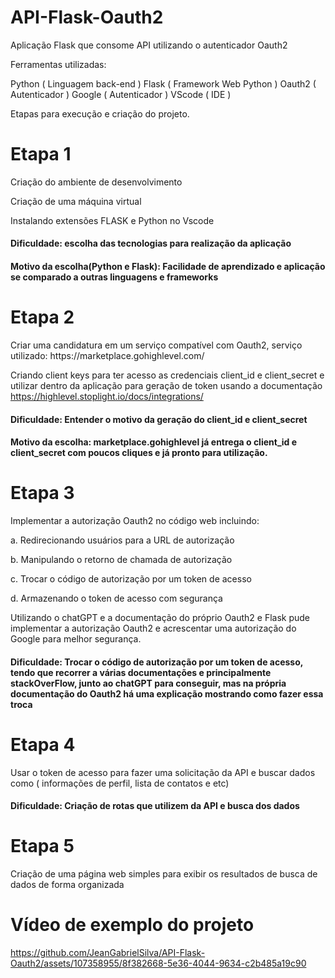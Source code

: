 # API-Flask-Oauth2
Aplicação Flask que consome API utilizando o autenticador Oauth2

Ferramentas utilizadas:

Python ( Linguagem back-end )
Flask ( Framework Web Python )
Oauth2 ( Autenticador )
Google ( Autenticador )
VScode ( IDE )

Etapas para execução e criação do projeto.

<h1>Etapa 1</h1>

Criação do ambiente de desenvolvimento

Criação de uma máquina virtual

Instalando extensões FLASK e Python no Vscode

<h4>Dificuldade: escolha das tecnologias para realização da aplicação</h4>
<h4>Motivo da escolha(Python e Flask): Facilidade de aprendizado e aplicação se comparado a outras linguagens e frameworks</h4>

<h1>Etapa 2</h1>
Criar uma candidatura em um serviço compatível com Oauth2, serviço utilizado: https://marketplace.gohighlevel.com/

Criando client keys para ter acesso as credenciais client_id e client_secret e utilizar dentro da aplicação para geração de token usando a documentação https://highlevel.stoplight.io/docs/integrations/

<h4>Dificuldade: Entender o motivo da geração do client_id e client_secret</h4>
<h4>Motivo da escolha: marketplace.gohighlevel já entrega o client_id e client_secret com poucos cliques e já pronto para utilização. </h4>

<h1>Etapa 3</h1>

Implementar a autorização Oauth2 no código web incluindo:

a. Redirecionando usuários para a URL de autorização

b. Manipulando o retorno de chamada de autorização

c. Trocar o código de autorização por um token de acesso

d. Armazenando o token de acesso com segurança

Utilizando o chatGPT e a documentação do próprio Oauth2 e Flask pude implementar a autorização Oauth2 e acrescentar uma autorização do Google para melhor segurança.

<h4>Dificuldade: Trocar o código de autorização por um token de acesso, tendo que recorrer a várias documentações e principalmente stackOverFlow, junto ao chatGPT para conseguir, mas na própria documentação do Oauth2 há uma explicação mostrando como fazer essa troca</h4>

<h1>Etapa 4</h1>

Usar o token de acesso para fazer uma solicitação da API e buscar dados como ( informações de perfil, lista de contatos e etc)

<h4>Dificuldade: Criação de rotas que utilizem da API e busca dos dados</h4>

<h1>Etapa 5</h1>

Criação de uma página web simples para exibir os resultados de busca de dados de forma organizada

<h1>Vídeo de exemplo do projeto</h1>

https://github.com/JeanGabrielSilva/API-Flask-Oauth2/assets/107358955/8f382668-5e36-4044-9634-c2b485a19c90












